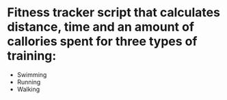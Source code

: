 # Fitness tracker script that calculates distance, time and an amount of callories spent for three types of training:

- Swimming
- Running
- Walking
